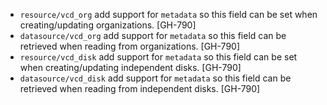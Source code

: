 * `resource/vcd_org` add support for `metadata` so this field can be set when creating/updating organizations. [GH-790]
* `datasource/vcd_org` add support for `metadata` so this field can be retrieved when reading from organizations. [GH-790]
* `resource/vcd_disk` add support for `metadata` so this field can be set when creating/updating independent disks. [GH-790]
* `datasource/vcd_disk` add support for `metadata` so this field can be retrieved when reading from independent disks. [GH-790]